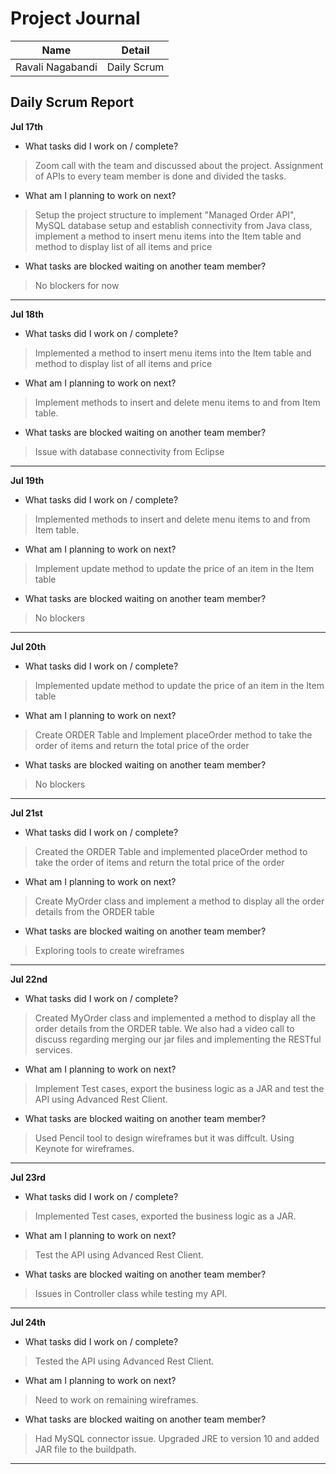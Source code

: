 # Project Journal

|Name | Detail|
|---|---|
| Ravali Nagabandi | Daily Scrum |

## Daily Scrum Report

**Jul 17th**

- What tasks did I work on / complete?

> Zoom call with the team and discussed about the project. Assignment of APIs to every team member is done and divided the tasks.

- What am I planning to work on next?

> Setup the project structure to implement "Managed Order API", MySQL database setup and establish connectivity from Java class, implement a method to insert menu items into the Item table and method to display list of all items and price

- What tasks are blocked waiting on another team member?

 > No blockers for now
-------------
**Jul 18th**

- What tasks did I work on / complete?

> Implemented a method to insert menu items into the Item table and method to display list of all items and price

- What am I planning to work on next?

> Implement methods to insert and delete menu items to and from Item table.

- What tasks are blocked waiting on another team member?

> Issue with database connectivity from Eclipse

-------------

**Jul 19th**

- What tasks did I work on / complete?

> Implemented methods to insert and delete menu items to and from Item table.

- What am I planning to work on next?

> Implement update method to update the price of an item in the Item table

- What tasks are blocked waiting on another team member?

> No blockers

-------------

**Jul 20th**

- What tasks did I work on / complete?

> Implemented update method to update the price of an item in the Item table

- What am I planning to work on next?

> Create ORDER Table and Implement placeOrder method to take the order of items and return the total price of the order

- What tasks are blocked waiting on another team member?

> No blockers

-------------

**Jul 21st**

- What tasks did I work on / complete?

> Created the ORDER Table and implemented placeOrder method to take the order of items and return the total price of the order

- What am I planning to work on next?

> Create MyOrder class and implement a method to display all the order details from the ORDER table

- What tasks are blocked waiting on another team member?

> Exploring tools to create wireframes
-------------

**Jul 22nd**

- What tasks did I work on / complete?

> Created MyOrder class and implemented a method to display all the order details from the ORDER table. We also had a video call to discuss regarding merging our jar files and implementing the RESTful services.

- What am I planning to work on next?

> Implement Test cases, export the business logic as a JAR and test the API using Advanced Rest Client.

- What tasks are blocked waiting on another team member?

> Used Pencil tool to design wireframes but it was diffcult. Using Keynote for wireframes.

-------------

**Jul 23rd**

- What tasks did I work on / complete?

> Implemented Test cases, exported the business logic as a JAR.

- What am I planning to work on next?

> Test the API using Advanced Rest Client.

- What tasks are blocked waiting on another team member?

> Issues in Controller class while testing my API.

-------------

**Jul 24th**

- What tasks did I work on / complete?

> Tested the API using Advanced Rest Client.

- What am I planning to work on next?

> Need to work on remaining wireframes.

- What tasks are blocked waiting on another team member?

> Had MySQL connector issue. Upgraded JRE to version 10 and added JAR file to the buildpath.

-------------
